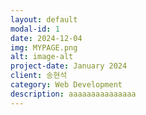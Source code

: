 ```yaml
---
layout: default
modal-id: 1
date: 2024-12-04
img: MYPAGE.png
alt: image-alt
project-date: January 2024
client: 송현석
category: Web Development
description: aaaaaaaaaaaaaaa
---
```

